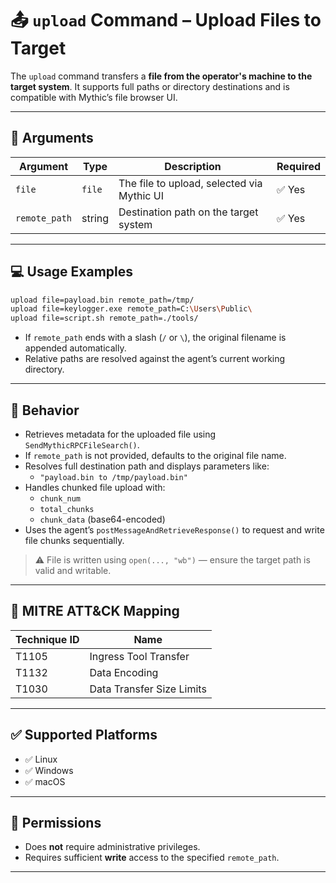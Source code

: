 # 📤 `upload` Command – Upload Files to Target

The `upload` command transfers a **file from the operator's machine to the target system**. It supports full paths or directory destinations and is compatible with Mythic’s file browser UI.

---

## 🧾 Arguments

| Argument      | Type   | Description                                    | Required |
|---------------|--------|------------------------------------------------|----------|
| `file`        | `file` | The file to upload, selected via Mythic UI     | ✅ Yes   |
| `remote_path` | string | Destination path on the target system          | ✅ Yes   |

---

## 💻 Usage Examples

```bash
upload file=payload.bin remote_path=/tmp/
upload file=keylogger.exe remote_path=C:\Users\Public\
upload file=script.sh remote_path=./tools/
```

- If `remote_path` ends with a slash (`/` or `\`), the original filename is appended automatically.
- Relative paths are resolved against the agent’s current working directory.

---

## 🔁 Behavior

- Retrieves metadata for the uploaded file using `SendMythicRPCFileSearch()`.
- If `remote_path` is not provided, defaults to the original file name.
- Resolves full destination path and displays parameters like:
  - `"payload.bin to /tmp/payload.bin"`
- Handles chunked file upload with:
  - `chunk_num`
  - `total_chunks`
  - `chunk_data` (base64-encoded)
- Uses the agent’s `postMessageAndRetrieveResponse()` to request and write file chunks sequentially.

> ⚠️ File is written using `open(..., "wb")` — ensure the target path is valid and writable.

---

## 🧩 MITRE ATT&CK Mapping

| Technique ID | Name                       |
|--------------|----------------------------|
| T1105        | Ingress Tool Transfer      |
| T1132        | Data Encoding              |
| T1030        | Data Transfer Size Limits  |

---

## ✅ Supported Platforms

- ✅ Linux  
- ✅ Windows  
- ✅ macOS  

---

## 🔐 Permissions

- Does **not** require administrative privileges.  
- Requires sufficient **write** access to the specified `remote_path`.

---


